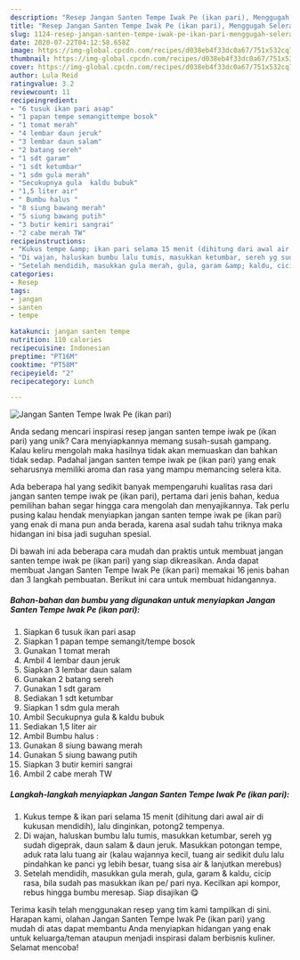 ```yaml
---
description: "Resep Jangan Santen Tempe Iwak Pe (ikan pari), Menggugah Selera"
title: "Resep Jangan Santen Tempe Iwak Pe (ikan pari), Menggugah Selera"
slug: 1124-resep-jangan-santen-tempe-iwak-pe-ikan-pari-menggugah-selera
date: 2020-07-22T04:12:58.658Z
image: https://img-global.cpcdn.com/recipes/d038eb4f33dc0a67/751x532cq70/jangan-santen-tempe-iwak-pe-ikan-pari-foto-resep-utama.jpg
thumbnail: https://img-global.cpcdn.com/recipes/d038eb4f33dc0a67/751x532cq70/jangan-santen-tempe-iwak-pe-ikan-pari-foto-resep-utama.jpg
cover: https://img-global.cpcdn.com/recipes/d038eb4f33dc0a67/751x532cq70/jangan-santen-tempe-iwak-pe-ikan-pari-foto-resep-utama.jpg
author: Lula Reid
ratingvalue: 3.2
reviewcount: 11
recipeingredient:
- "6 tusuk ikan pari asap"
- "1 papan tempe semangittempe bosok"
- "1 tomat merah"
- "4 lembar daun jeruk"
- "3 lembar daun salam"
- "2 batang sereh"
- "1 sdt garam"
- "1 sdt ketumbar"
- "1 sdm gula merah"
- "Secukupnya gula  kaldu bubuk"
- "1,5 liter air"
- " Bumbu halus "
- "8 siung bawang merah"
- "5 siung bawang putih"
- "3 butir kemiri sangrai"
- "2 cabe merah TW"
recipeinstructions:
- "Kukus tempe &amp; ikan pari selama 15 menit (dihitung dari awal air di kukusan mendidih), lalu dinginkan, potong2 tempenya."
- "Di wajan, haluskan bumbu lalu tumis, masukkan ketumbar, sereh yg sudah digeprak, daun salam &amp; daun jeruk. Masukkan potongan tempe, aduk rata lalu tuang air (kalau wajannya kecil, tuang air sedikit dulu lalu pindahkan ke panci yg lebih besar, tuang sisa air &amp; lanjutkan merebus)"
- "Setelah mendidih, masukkan gula merah, gula, garam &amp; kaldu, cicip rasa, bila sudah pas masukkan ikan pe/ pari nya. Kecilkan api kompor, rebus hingga bumbu meresap. Siap disajikan 😋"
categories:
- Resep
tags:
- jangan
- santen
- tempe

katakunci: jangan santen tempe 
nutrition: 110 calories
recipecuisine: Indonesian
preptime: "PT16M"
cooktime: "PT58M"
recipeyield: "2"
recipecategory: Lunch

---
```



![Jangan Santen Tempe Iwak Pe (ikan pari)](https://img-global.cpcdn.com/recipes/d038eb4f33dc0a67/751x532cq70/jangan-santen-tempe-iwak-pe-ikan-pari-foto-resep-utama.jpg)

Anda sedang mencari inspirasi resep jangan santen tempe iwak pe (ikan pari) yang unik? Cara menyiapkannya memang susah-susah gampang. Kalau keliru mengolah maka hasilnya tidak akan memuaskan dan bahkan tidak sedap. Padahal jangan santen tempe iwak pe (ikan pari) yang enak seharusnya memiliki aroma dan rasa yang mampu memancing selera kita.



Ada beberapa hal yang sedikit banyak mempengaruhi kualitas rasa dari jangan santen tempe iwak pe (ikan pari), pertama dari jenis bahan, kedua pemilihan bahan segar hingga cara mengolah dan menyajikannya. Tak perlu pusing kalau hendak menyiapkan jangan santen tempe iwak pe (ikan pari) yang enak di mana pun anda berada, karena asal sudah tahu triknya maka hidangan ini bisa jadi suguhan spesial.


Di bawah ini ada beberapa cara mudah dan praktis untuk membuat jangan santen tempe iwak pe (ikan pari) yang siap dikreasikan. Anda dapat membuat Jangan Santen Tempe Iwak Pe (ikan pari) memakai 16 jenis bahan dan 3 langkah pembuatan. Berikut ini cara untuk membuat hidangannya.

<!--inarticleads1-->

##### Bahan-bahan dan bumbu yang digunakan untuk menyiapkan Jangan Santen Tempe Iwak Pe (ikan pari):

1. Siapkan 6 tusuk ikan pari asap
1. Siapkan 1 papan tempe semangit/tempe bosok
1. Gunakan 1 tomat merah
1. Ambil 4 lembar daun jeruk
1. Siapkan 3 lembar daun salam
1. Gunakan 2 batang sereh
1. Gunakan 1 sdt garam
1. Sediakan 1 sdt ketumbar
1. Siapkan 1 sdm gula merah
1. Ambil Secukupnya gula &amp; kaldu bubuk
1. Sediakan 1,5 liter air
1. Ambil  Bumbu halus :
1. Gunakan 8 siung bawang merah
1. Gunakan 5 siung bawang putih
1. Siapkan 3 butir kemiri sangrai
1. Ambil 2 cabe merah TW




<!--inarticleads2-->

##### Langkah-langkah menyiapkan Jangan Santen Tempe Iwak Pe (ikan pari):

1. Kukus tempe &amp; ikan pari selama 15 menit (dihitung dari awal air di kukusan mendidih), lalu dinginkan, potong2 tempenya.
1. Di wajan, haluskan bumbu lalu tumis, masukkan ketumbar, sereh yg sudah digeprak, daun salam &amp; daun jeruk. Masukkan potongan tempe, aduk rata lalu tuang air (kalau wajannya kecil, tuang air sedikit dulu lalu pindahkan ke panci yg lebih besar, tuang sisa air &amp; lanjutkan merebus)
1. Setelah mendidih, masukkan gula merah, gula, garam &amp; kaldu, cicip rasa, bila sudah pas masukkan ikan pe/ pari nya. Kecilkan api kompor, rebus hingga bumbu meresap. Siap disajikan 😋




Terima kasih telah menggunakan resep yang tim kami tampilkan di sini. Harapan kami, olahan Jangan Santen Tempe Iwak Pe (ikan pari) yang mudah di atas dapat membantu Anda menyiapkan hidangan yang enak untuk keluarga/teman ataupun menjadi inspirasi dalam berbisnis kuliner. Selamat mencoba!
